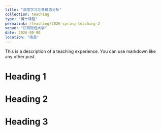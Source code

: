 ```yaml
---
title: "深度学习与多模态分析"
collection: teaching
type: "博士课程"
permalink: /teaching/2026-spring-teaching-2
venue: "江西财经大学"
date: 2026-00-00
location: "南昌"
---
```


This is a description of a teaching experience. You can use markdown like any other post.

Heading 1
======

Heading 2
======

Heading 3
======